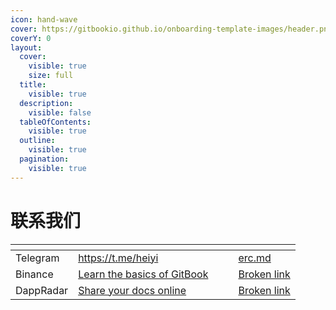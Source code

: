 ```yaml
---
icon: hand-wave
cover: https://gitbookio.github.io/onboarding-template-images/header.png
coverY: 0
layout:
  cover:
    visible: true
    size: full
  title:
    visible: true
  description:
    visible: false
  tableOfContents:
    visible: true
  outline:
    visible: true
  pagination:
    visible: true
---
```


# 联系我们

<table data-view="cards"><thead><tr><th></th><th></th><th data-hidden data-card-cover data-type="files"></th><th data-hidden></th><th data-hidden data-card-target data-type="content-ref"></th></tr></thead><tbody><tr><td>Telegram</td><td><a href="https://t.me/heiyi">https://t.me/heiyi</a></td><td></td><td></td><td><a href="erc-dai-bi/erc.md">erc.md</a></td></tr><tr><td>Binance</td><td><a href="https://dappbay.bnbchain.org/detail/heiyi">Learn the basics of GitBook</a></td><td></td><td></td><td><a href="broken-reference">Broken link</a></td></tr><tr><td>DappRadar</td><td><a href="https://dappradar.com/dapp/heiyi">Share your docs online</a></td><td></td><td></td><td><a href="broken-reference">Broken link</a></td></tr></tbody></table>
